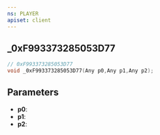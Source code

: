```yaml
---
ns: PLAYER
apiset: client
---
```

## _0xF993373285053D77

```c
// 0xF993373285053D77
void _0xF993373285053D77(Any p0,Any p1,Any p2);
```


## Parameters
* **p0**:
* **p1**:
* **p2**:



